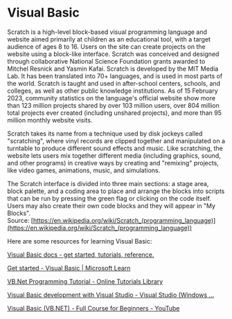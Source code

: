 Visual Basic
============






Scratch is a high-level block-based visual programming language and website aimed primarily at children as an educational tool, with a target audience of ages 8 to 16. Users on the site can create projects on the website using a block-like interface. Scratch was conceived and designed through collaborative National Science Foundation grants awarded to Mitchel Resnick and Yasmin Kafai. Scratch is developed by the MIT Media Lab. It has been translated into 70+ languages, and is used in most parts of the world. Scratch is taught and used in after-school centers, schools, and colleges, as well as other public knowledge institutions. As of 15 February 2023, community statistics on the language's official website show more than 123 million projects shared by over 103 million users, over 804 million total projects ever created (including unshared projects), and more than 95 million monthly website visits.

Scratch takes its name from a technique used by disk jockeys called "scratching", where vinyl records are clipped together and manipulated on a turntable to produce different sound effects and music. Like scratching, the website lets users mix together different media (including graphics, sound, and other programs) in creative ways by creating and "remixing" projects, like video games, animations, music, and simulations.

The Scratch interface is divided into three main sections: a stage area, block palette, and a coding area to place and arrange the blocks into scripts that can be run by pressing the green flag or clicking on the code itself. Users may also create their own code blocks and they will appear in "My Blocks".  
Source: [https://en.wikipedia.org/wiki/Scratch_(programming_language)](https://en.wikipedia.org/wiki/Scratch_(programming_language))

Here are some resources for learning Visual Basic:

[Visual Basic docs - get started, tutorials, reference.](https://learn.microsoft.com/en-us/dotnet/visual-basic/)

[Get started - Visual Basic | Microsoft Learn](https://learn.microsoft.com/en-Us/dotnet/visual-basic/getting-started/)

[VB.Net Programming Tutorial - Online Tutorials Library](https://www.tutorialspoint.com/vb.net/index.htm)

[Visual Basic development with Visual Studio - Visual Studio (Windows ...](https://learn.microsoft.com/en-us/visualstudio/get-started/visual-basic/?view=vs-2022)

[Visual Basic (VB.NET) - Full Course for Beginners - YouTube](https://www.youtube.com/watch?v=HFWQdGn5DaU)
